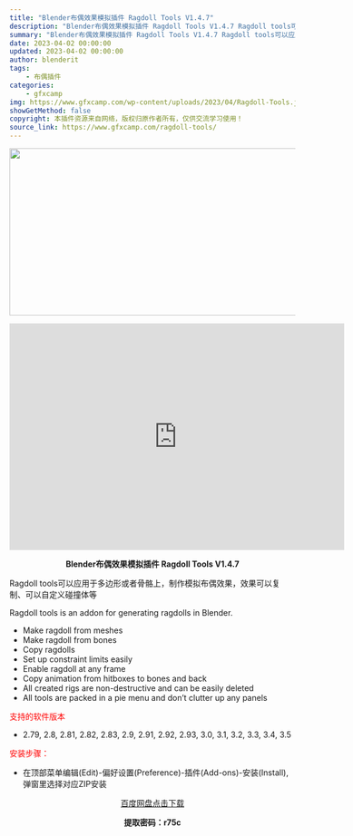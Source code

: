 ```yaml
---
title: "Blender布偶效果模拟插件 Ragdoll Tools V1.4.7"
description: "Blender布偶效果模拟插件 Ragdoll Tools V1.4.7 Ragdoll tools可以应用于多边形或者骨骼上，制作模拟布偶效果，效果可以复制、可以自定义碰撞体等 Ragdoll to..."
summary: "Blender布偶效果模拟插件 Ragdoll Tools V1.4.7 Ragdoll tools可以应用于多边形或者骨骼上，制作模拟布偶效果，效果可以复制、可以自定义碰撞体等 Ragdoll to..."
date: 2023-04-02 00:00:00
updated: 2023-04-02 00:00:00
author: blenderit
tags: 
    - 布偶插件
categories:
    - gfxcamp
img: https://www.gfxcamp.com/wp-content/uploads/2023/04/Ragdoll-Tools.jpg
showGetMethod: false
copyright: 本插件资源来自网络，版权归原作者所有，仅供交流学习使用！
source_link: https://www.gfxcamp.com/ragdoll-tools/
---
```

<div><p><img decoding="async" class="aligncenter size-full wp-image-111248" src="https://www.gfxcamp.com/wp-content/uploads/2023/04/Ragdoll-Tools.jpg" data-src="https://www.gfxcamp.com/wp-content/uploads/2023/04/Ragdoll-Tools.jpg" alt="" width="590" height="295" data-srcset="https://www.gfxcamp.com/wp-content/uploads/2023/04/Ragdoll-Tools.jpg 590w, https://www.gfxcamp.com/wp-content/uploads/2023/04/Ragdoll-Tools-150x75.jpg 150w" data-sizes="(max-width: 590px) 100vw, 590px"></p><p style="text-align: center;"><strong><iframe loading="lazy" src="https://player.youku.com/embed/XNTk1Mjg3NDM0NA==" width="590" height="400" frameborder="0" allowfullscreen="allowfullscreen" data-mce-fragment="1"></iframe></strong></p><p style="text-align: center;"><strong>Blender布偶效果模拟插件 Ragdoll Tools V1.4.7</strong></p><p>Ragdoll tools可以应用于多边形或者骨骼上，制作模拟布偶效果，效果可以复制、可以自定义碰撞体等</p><p>Ragdoll tools is an addon for generating ragdolls in Blender.</p><ul>
<li>Make ragdoll from meshes</li>
<li>Make ragdoll from bones</li>
<li>Copy ragdolls</li>
<li>Set up constraint limits easily</li>
<li>Enable ragdoll at any frame</li>
<li>Copy animation from hitboxes to bones and back</li>
<li>All created rigs are non-destructive and can be easily deleted</li>
<li>All tools are packed in a pie menu and don’t clutter up any panels</li>
</ul><p><span style="color: #ff0000;">支持的软件版本</span></p><ul>
<li>2.79, 2.8, 2.81, 2.82, 2.83, 2.9, 2.91, 2.92, 2.93, 3.0, 3.1, 3.2, 3.3, 3.4, 3.5</li>
</ul><p><span style="color: #ff0000;">安装步骤：</span></p><ul>
<li>在顶部菜单编辑(Edit)-偏好设置(Preference)-插件(Add-ons)-安装(Install),弹窗里选择对应ZIP安装</li>
</ul><p style="text-align: center;"><a class="maxbutton-3 maxbutton maxbutton-baidu" target="_blank" rel="noopener" href="https://pan.baidu.com/s/1zlovTS-sQ5oJGCwVbXQTfA?pwd=r75c"><span class="mb-text">百度网盘点击下载</span></a></p><p style="text-align: center;"><strong>提取密码：r75c</strong></p></div>